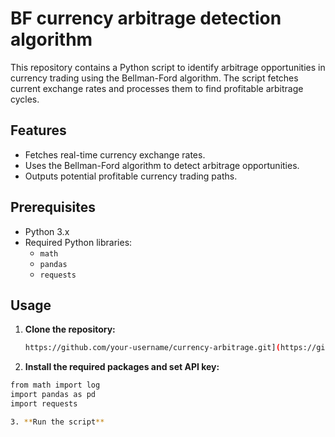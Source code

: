 # BF currency arbitrage detection algorithm

This repository contains a Python script to identify arbitrage opportunities in currency trading using the Bellman-Ford algorithm. The script fetches current exchange rates and processes them to find profitable arbitrage cycles.

## Features

- Fetches real-time currency exchange rates.
- Uses the Bellman-Ford algorithm to detect arbitrage opportunities.
- Outputs potential profitable currency trading paths.

## Prerequisites

- Python 3.x
- Required Python libraries:
  - `math`
  - `pandas`
  - `requests`

## Usage

1. **Clone the repository:**

   ```bash
   https://github.com/your-username/currency-arbitrage.git](https://github.com/d-roizman/Bellman-Ford-currency-arbitrage/blob/Quant_Finance/currency_arbitrage_bellman_ford.py

2. **Install the required packages and set API key:**

  ```bash
  from math import log
  import pandas as pd
  import requests

3. **Run the script**
